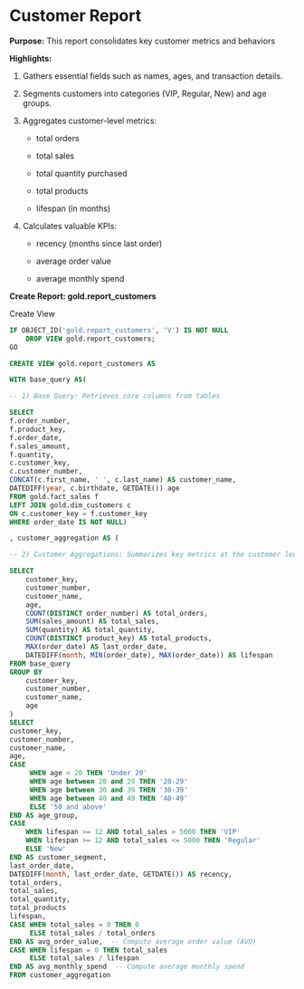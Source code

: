 # Customer Report

**Purpose:**
 This report consolidates key customer metrics and behaviors

**Highlights:**

1. Gathers essential fields such as names, ages, and transaction details.

2. Segments customers into categories (VIP, Regular, New) and age groups.

3. Aggregates customer-level metrics:

	- total orders

	- total sales

	- total quantity purchased

	- total products

	- lifespan (in months)

4. Calculates valuable KPIs:

	- recency (months since last order)

	- average order value

	- average monthly spend

**Create Report: gold.report_customers**

Create View
```sql
IF OBJECT_ID('gold.report_customers', 'V') IS NOT NULL
    DROP VIEW gold.report_customers;
GO

CREATE VIEW gold.report_customers AS

WITH base_query AS(

-- 1) Base Query: Retrieves core columns from tables

SELECT
f.order_number,
f.product_key,
f.order_date,
f.sales_amount,
f.quantity,
c.customer_key,
c.customer_number,
CONCAT(c.first_name, ' ', c.last_name) AS customer_name,
DATEDIFF(year, c.birthdate, GETDATE()) age
FROM gold.fact_sales f
LEFT JOIN gold.dim_customers c
ON c.customer_key = f.customer_key
WHERE order_date IS NOT NULL)

, customer_aggregation AS (

-- 2) Customer Aggregations: Summarizes key metrics at the customer level

SELECT 
	customer_key,
	customer_number,
	customer_name,
	age,
	COUNT(DISTINCT order_number) AS total_orders,
	SUM(sales_amount) AS total_sales,
	SUM(quantity) AS total_quantity,
	COUNT(DISTINCT product_key) AS total_products,
	MAX(order_date) AS last_order_date,
	DATEDIFF(month, MIN(order_date), MAX(order_date)) AS lifespan
FROM base_query
GROUP BY 
	customer_key,
	customer_number,
	customer_name,
	age
)
SELECT
customer_key,
customer_number,
customer_name,
age,
CASE 
	 WHEN age < 20 THEN 'Under 20'
	 WHEN age between 20 and 29 THEN '20-29'
	 WHEN age between 30 and 39 THEN '30-39'
	 WHEN age between 40 and 49 THEN '40-49'
	 ELSE '50 and above'
END AS age_group,
CASE 
    WHEN lifespan >= 12 AND total_sales > 5000 THEN 'VIP'
    WHEN lifespan >= 12 AND total_sales <= 5000 THEN 'Regular'
    ELSE 'New'
END AS customer_segment,
last_order_date,
DATEDIFF(month, last_order_date, GETDATE()) AS recency,
total_orders,
total_sales,
total_quantity,
total_products
lifespan,
CASE WHEN total_sales = 0 THEN 0
	 ELSE total_sales / total_orders
END AS avg_order_value,  -- Compute average order value (AVO)
CASE WHEN lifespan = 0 THEN total_sales
     ELSE total_sales / lifespan
END AS avg_monthly_spend  -- Compute average monthly spend
FROM customer_aggregation
```
